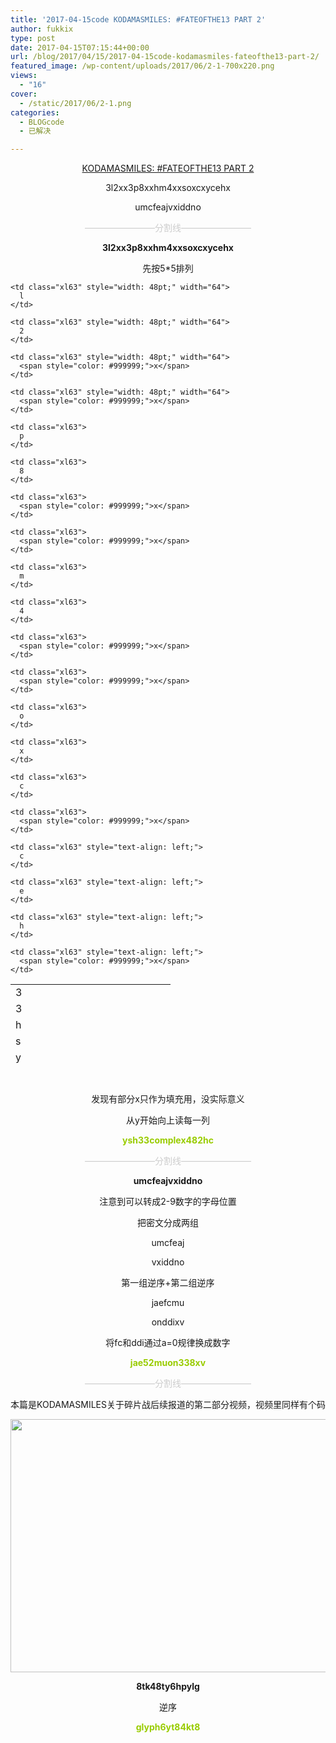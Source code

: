 ```yaml
---
title: '2017-04-15code KODAMASMILES: #FATEOFTHE13 PART 2'
author: fukkix
type: post
date: 2017-04-15T07:15:44+00:00
url: /blog/2017/04/15/2017-04-15code-kodamasmiles-fateofthe13-part-2/
featured_image: /wp-content/uploads/2017/06/2-1-700x220.png
views:
  - "16"
cover:
  - /static/2017/06/2-1.png
categories:
  - BLOGcode
  - 已解决

---
```

<p style="text-align: center;">
  <a href="http://investigate.ingress.com/2017/04/14/kodamasmiles-fateofthe13-part-2/">KODAMASMILES: #FATEOFTHE13 PART 2</a>
</p>

<p style="text-align: center;">
  3l2xx3p8xxhm4xxsoxcxycehx
</p>

<p style="text-align: center;">
  umcfeajvxiddno<!--more-->
</p>

<p style="text-align: center;">
  <span style="color: #cccccc;">————————分割线————————</span>
</p>

<p style="text-align: center;">
  <strong>3l2xx3p8xxhm4xxsoxcxycehx</strong>
</p>

<p style="text-align: center;">
  先按5*5排列
</p>

<table class=" aligncenter" style="border-collapse: collapse; width: 256px; height: 126px;" border="0" width="320" cellspacing="0" cellpadding="0">
  <colgroup> <col style="width: 48pt;" span="5" width="64" /> </colgroup> <tr style="height: 13.8pt;">
    <td class="xl63" style="height: 13.8pt; width: 48pt;" width="64" height="18">
      3
    </td>
    
    <td class="xl63" style="width: 48pt;" width="64">
      l
    </td>
    
    <td class="xl63" style="width: 48pt;" width="64">
      2
    </td>
    
    <td class="xl63" style="width: 48pt;" width="64">
      <span style="color: #999999;">x</span>
    </td>
    
    <td class="xl63" style="width: 48pt;" width="64">
      <span style="color: #999999;">x</span>
    </td>
  </tr>
  
  <tr style="height: 13.8pt;">
    <td class="xl63" style="height: 13.8pt;" height="18">
      3
    </td>
    
    <td class="xl63">
      p
    </td>
    
    <td class="xl63">
      8
    </td>
    
    <td class="xl63">
      <span style="color: #999999;">x</span>
    </td>
    
    <td class="xl63">
      <span style="color: #999999;">x</span>
    </td>
  </tr>
  
  <tr style="height: 13.8pt;">
    <td class="xl63" style="height: 13.8pt;" height="18">
      h
    </td>
    
    <td class="xl63">
      m
    </td>
    
    <td class="xl63">
      4
    </td>
    
    <td class="xl63">
      <span style="color: #999999;">x</span>
    </td>
    
    <td class="xl63">
      <span style="color: #999999;">x</span>
    </td>
  </tr>
  
  <tr style="height: 13.8pt;">
    <td class="xl63" style="height: 13.8pt;" height="18">
      s
    </td>
    
    <td class="xl63">
      o
    </td>
    
    <td class="xl63">
      x
    </td>
    
    <td class="xl63">
      c
    </td>
    
    <td class="xl63">
      <span style="color: #999999;">x</span>
    </td>
  </tr>
  
  <tr style="height: 13.8pt;">
    <td class="xl63" style="height: 13.8pt; text-align: left;" height="18">
      y
    </td>
    
    <td class="xl63" style="text-align: left;">
      c
    </td>
    
    <td class="xl63" style="text-align: left;">
      e
    </td>
    
    <td class="xl63" style="text-align: left;">
      h
    </td>
    
    <td class="xl63" style="text-align: left;">
      <span style="color: #999999;">x</span>
    </td>
  </tr>
</table>

&nbsp;

<p style="text-align: center;">
  发现有部分x只作为填充用，没实际意义
</p>

<p style="text-align: center;">
  从y开始向上读每一列
</p>

<p style="text-align: center;">
  <span style="color: #99cc00;"><strong>ysh33complex482hc</strong></span>
</p>

<p style="text-align: center;">
  <span style="color: #cccccc;">————————分割线————————</span>
</p>

<p style="text-align: center;">
  <strong>umcfeajvxiddno</strong>
</p>

<p style="text-align: center;">
  注意到可以转成2-9数字的字母位置
</p>

<p style="text-align: center;">
  把密文分成两组
</p>

<p style="text-align: center;">
  umcfeaj
</p>

<p style="text-align: center;">
  vxiddno
</p>

<p style="text-align: center;">
  第一组逆序+第二组逆序
</p>

<p style="text-align: center;">
  jaefcmu
</p>

<p style="text-align: center;">
  onddixv
</p>

<p style="text-align: center;">
  将fc和ddi通过a=0规律换成数字
</p>

<p style="text-align: center;">
  <span style="color: #99cc00;"><strong>jae52muon338xv</strong></span>
</p>

<p style="text-align: center;">
  <span style="color: #cccccc;">————————分割线————————</span>
</p>

<p style="text-align: center;">
  本篇是KODAMASMILES关于碎片战后续报道的第二部分视频，视频里同样有个码
</p>

<img class="size-full wp-image-141 aligncenter" src="/static/2017/06/QQ图片20170415195704.jpg" alt="" width="720" height="405" srcset="/static/2017/06/QQ图片20170415195704.jpg 720w, /static/2017/06/QQ图片20170415195704-300x169.jpg 300w" sizes="(max-width: 720px) 100vw, 720px" />

<p style="text-align: center;">
  <strong>8tk48ty6hpylg</strong>
</p>

<p style="text-align: center;">
  逆序
</p>

<p style="text-align: center;">
  <span style="color: #99cc00;"><strong>glyph6yt84kt8</strong></span>
</p>

&nbsp;